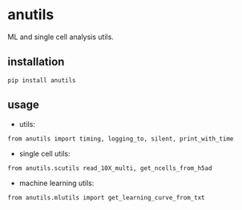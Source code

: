 # anutils
ML and single cell analysis utils.  
## installation
```
pip install anutils
```
## usage
* utils:
```
from anutils import timing, logging_to, silent, print_with_time
```
* single cell utils:
```
from anutils.scutils read_10X_multi, get_ncells_from_h5ad
```
* machine learning utils:
```
from anutils.mlutils import get_learning_curve_from_txt
```
